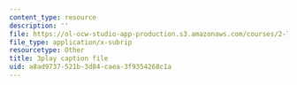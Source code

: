 ```yaml
---
content_type: resource
description: ''
file: https://ol-ocw-studio-app-production.s3.amazonaws.com/courses/2-71-optics-spring-2009/a8ad9737521b3d84caea3f9354268c1a_ML5yVI18uaI.srt
file_type: application/x-subrip
resourcetype: Other
title: 3play caption file
uid: a8ad9737-521b-3d84-caea-3f9354268c1a
---
```

